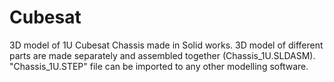 # Cubesat
3D model of 1U Cubesat Chassis made in Solid works.
3D model of different parts are made separately and assembled together (Chassis_1U.SLDASM).
"Chassis_1U.STEP"  file can be imported to any other modelling software.

